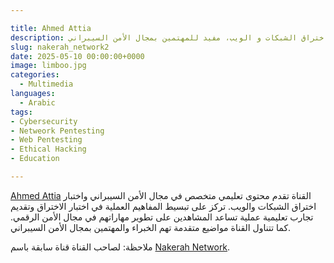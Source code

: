 ```yaml
---

title: Ahmed Attia
description: قناة غير ربحية تقدم محتوى متخصص في الأمن السيبراني و اختبار اختراق الشبكات و الويب، مفيد للمهتمين بمجال الأمن السيبراني.
slug: nakerah_network2
date: 2025-05-10 00:00:00+0000
image: limboo.jpg
categories:
  - Multimedia
languages:
  - Arabic
tags:
- Cybersecurity
- Netweork Pentesting
- Web Pentesting
- Ethical Hacking
- Education

---
```


[Ahmed Attia](https://www.youtube.com/@Limbo0x01) القناة تقدم محتوى تعليمي متخصص في مجال الأمن السيبراني واختبار اختراق الشبكات والويب. تركز على تبسيط المفاهيم العملية في اختبار الاختراق وتقديم تجارب تعليمية عملية تساعد المشاهدين على تطوير مهاراتهم في مجال الأمن الرقمي. كما تتناول القناة مواضيع متقدمة تهم الخبراء والمهتمين بمجال الأمن السيبراني.

ملاحظة: لصاحب القناة قناة سابقة باسم [Nakerah Network](https://www.youtube.com/@NakerahNetwork).
